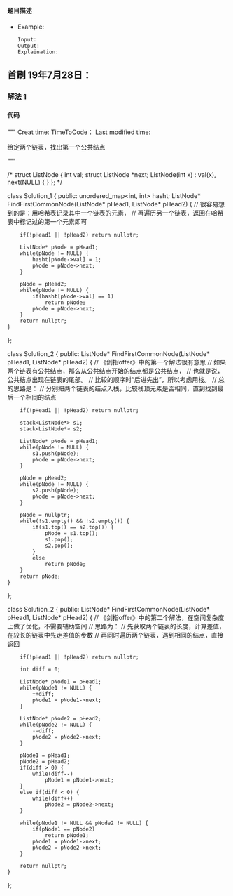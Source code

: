 ## 
#### 题目描述

- Example:
    ```
    Input: 
    Output: 
    Explaination:
    ```  

## 首刷 19年7月28日：
### 解法 1
#### 代码

"""
Creat time:
TimeToCode：
Last modified time: 

给定两个链表，找出第一个公共结点

"""

/*
struct ListNode {
	int val;
	struct ListNode *next;
	ListNode(int x) :
			val(x), next(NULL) {
	}
};
*/

class Solution_1 {
public:
    unordered_map<int, int> hasht;
    ListNode* FindFirstCommonNode(ListNode* pHead1, ListNode* pHead2) {
        // 很容易想到的是：用哈希表记录其中一个链表的元素，
        // 再遍历另一个链表，返回在哈希表中标记过的第一个元素即可

        if(!pHead1 || !pHead2) return nullptr;

        ListNode* pNode = pHead1;
        while(pNode != NULL) {
            hasht[pNode->val] = 1;
            pNode = pNode->next;
        }

        pNode = pHead2;
        while(pNode != NULL) {
            if(hasht[pNode->val] == 1)
                return pNode;
            pNode = pNode->next;
        }
        return nullptr;
    }
};


class Solution_2 {
public:
    ListNode* FindFirstCommonNode(ListNode* pHead1, ListNode* pHead2) {
        // 《剑指offer》中的第一个解法很有意思
        // 如果两个链表有公共结点，那么从公共结点开始的结点都是公共结点，
        // 也就是说，公共结点出现在链表的尾部。
        // 比较的顺序时“后进先出”，所以考虑用栈。
        // 总的思路是：
        // 分别把两个链表的结点入栈，比较栈顶元素是否相同，直到找到最后一个相同的结点

        if(!pHead1 || !pHead2) return nullptr;

        stack<ListNode*> s1;
        stack<ListNode*> s2;

        ListNode* pNode = pHead1;
        while(pNode != NULL) {
            s1.push(pNode);
            pNode = pNode->next;
        }

        pNode = pHead2;
        while(pNode != NULL) {
            s2.push(pNode);
            pNode = pNode->next;
        }

        pNode = nullptr;
        while(!s1.empty() && !s2.empty()) {
            if(s1.top() == s2.top()) {
                pNode = s1.top();
                s1.pop();
                s2.pop();
            }
            else
                return pNode;
        }
        return pNode;
    }
};


class Solution_2 {
public:
    ListNode* FindFirstCommonNode(ListNode* pHead1, ListNode* pHead2) {
        // 《剑指offer》中的第二个解法，在空间复杂度上做了优化，不需要辅助空间
        // 思路为：
        // 先获取两个链表的长度，计算差值，在较长的链表中先走差值的步数
        // 再同时遍历两个链表，遇到相同的结点，直接返回


        if(!pHead1 || !pHead2) return nullptr;

        int diff = 0;

        ListNode* pNode1 = pHead1;
        while(pNode1 != NULL) {
            ++diff;
            pNode1 = pNode1->next;
        }

        ListNode* pNode2 = pHead2;
        while(pNode2 != NULL) {
            --diff;
            pNode2 = pNode2->next;
        }

        pNode1 = pHead1;
        pNode2 = pHead2;
        if(diff > 0) {
            while(diff--)
                pNode1 = pNode1->next;
        }
        else if(diff < 0) {
            while(diff++)
                pNode2 = pNode2->next;
        }

        while(pNode1 != NULL && pNode2 != NULL) {
            if(pNode1 == pNode2)
                return pNode1;
            pNode1 = pNode1->next;
            pNode2 = pNode2->next;
        }

        return nullptr;
    }
};